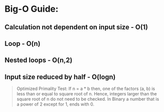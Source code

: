 # Big-O Guide:

## Calculation not dependent on input size - O(1)
## Loop - O(n)
## Nested loops - O(n,2)
## Input size reduced by half - O(logn)

> Optimized Primality Test: If n = a * b then, one of the factors (a, b) is less than or equal to square root of n. Hence, integers larger than the square root of n do not need to be checked.
> In Binary a number that is a power of 2 except for 1, ends with 0.
